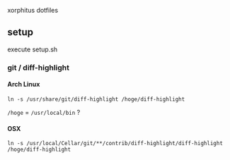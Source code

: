 xorphitus dotfiles

## setup

execute setup.sh

### git / diff-highlight

#### Arch Linux

```
ln -s /usr/share/git/diff-highlight /hoge/diff-highlight
```

`/hoge` = `/usr/local/bin` ?

#### OSX

```
ln -s /usr/local/Cellar/git/**/contrib/diff-highlight/diff-highlight /hoge/diff-highlight
```
